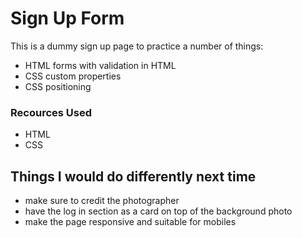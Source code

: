 # Sign Up Form

This is a dummy sign up page to practice a number of things:

- HTML forms with validation in HTML
- CSS custom properties
- CSS positioning

### Recources Used

- HTML
- CSS

## Things I would do differently next time

- make sure to credit the photographer
- have the log in section as a card on top of the background photo
- make the page responsive and suitable for mobiles
